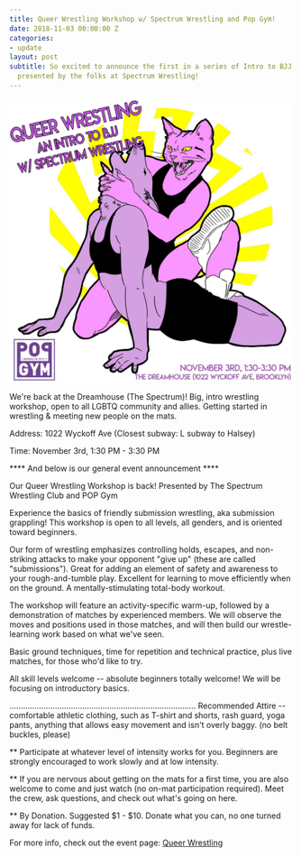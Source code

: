 ```yaml
---
title: Queer Wrestling Workshop w/ Spectrum Wrestling and Pop Gym!
date: 2018-11-03 00:00:00 Z
categories:
- update
layout: post
subtitle: So excited to announce the first in a series of Intro to BJJ workshops,
  presented by the folks at Spectrum Wrestling!
---
```


![Queer Wrestling](/assets/queernov.jpg)

We're back at the Dreamhouse (The Spectrum)! Big, intro wrestling workshop, open to all LGBTQ community and allies. Getting started in wrestling & meeting new people on the mats.

Address: 1022 Wyckoff Ave
(Closest subway: L subway to Halsey)

Time: November 3rd, 1:30 PM - 3:30 PM

**** And below is our general event announcement ****

Our Queer Wrestling Workshop is back! Presented by The Spectrum Wrestling Club and POP Gym

Experience the basics of friendly submission wrestling, aka submission grappling! This workshop is open to all levels, all genders, and is oriented toward beginners.

Our form of wrestling emphasizes controlling holds, escapes, and non-striking attacks to make your opponent "give up" (these are called "submissions"). Great for adding an element of safety and awareness to your rough-and-tumble play. Excellent for learning to move efficiently when on the ground. A mentally-stimulating total-body workout.

The workshop will feature an activity-specific warm-up, followed by a demonstration of matches by experienced members. We will observe the moves and positions used in those matches, and will then build our wrestle-learning work based on what we've seen.

Basic ground techniques, time for repetition and technical practice, plus live matches, for those who'd like to try.

All skill levels welcome -- absolute beginners totally welcome! We will be focusing on introductory basics.

..................................................................................
Recommended Attire -- comfortable athletic clothing, such as T-shirt and shorts, rash guard, yoga pants, anything that allows easy movement and isn't overly baggy. (no belt buckles, please)

** Participate at whatever level of intensity works for you. Beginners are strongly encouraged to work slowly and at low intensity.

** If you are nervous about getting on the mats for a first time, you are also welcome to come and just watch (no on-mat participation required). Meet the crew, ask questions, and check out what's going on here.

** By Donation. Suggested $1 - $10. Donate what you can, no one turned away for lack of funds.

For more info, check out the event page: [Queer Wrestling](https://www.facebook.com/events/1509817082457908/)



